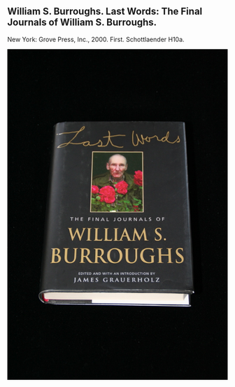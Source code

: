 ## William S. Burroughs. Last Words: The Final Journals of William S. Burroughs.

New York: Grove Press, Inc., 2000. First. Schottlaender H10a.

![Last Words: The Final Journals of William S. Burroughs](../assets/images/last-words-the-final-journals-1.jpg)
